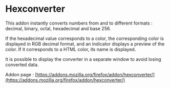 # Hexconverter

This addon instantly converts numbers from and to different formats : decimal, binary, octal, hexadecimal and base 256.

If the hexadecimal value corresponds to a color, the corresponding color is displayed in RGB decimal format, and an indicator displays a preview of the color. If it corresponds to a HTML color, its name is displayed.

It is possible to display the converter in a separate window to avoid losing converted data.

Addon page : [https://addons.mozilla.org/firefox/addon/hexconverter/](https://addons.mozilla.org/firefox/addon/hexconverter/)